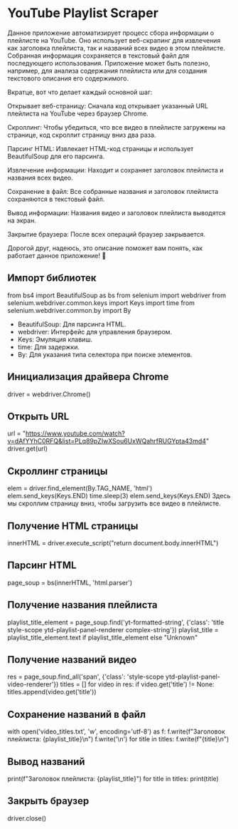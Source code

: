 # YouTube Playlist Scraper

Данное приложение автоматизирует процесс сбора информации о плейлисте на YouTube.
Оно использует веб-скрапинг для извлечения как заголовка плейлиста, так и названий
всех видео в этом плейлисте. Собранная информация сохраняется в текстовый файл для последующего использования.
Приложение может быть полезно, например, для анализа содержания плейлиста или для создания текстового описания его содержимого.

Вкратце, вот что делает каждый основной шаг:

Открывает веб-страницу: Сначала код открывает указанный URL плейлиста на YouTube через браузер Chrome.

Скроллинг: Чтобы убедиться, что все видео в плейлисте загружены на странице, код скроллит страницу вниз два раза.

Парсинг HTML: Извлекает HTML-код страницы и использует BeautifulSoup для его парсинга.

Извлечение информации: Находит и сохраняет заголовок плейлиста и названия всех видео.

Сохранение в файл: Все собранные названия и заголовок плейлиста сохраняются в текстовый файл.

Вывод информации: Названия видео и заголовок плейлиста выводятся на экран.

Закрытие браузера: После всех операций браузер закрывается.

Дорогой друг, надеюсь, это описание поможет вам понять, как работает данное приложение! 🌟

## Импорт библиотек

from bs4 import BeautifulSoup as bs
from selenium import webdriver
from selenium.webdriver.common.keys import Keys
import time
from selenium.webdriver.common.by import By

- BeautifulSoup: Для парсинга HTML.
- webdriver: Интерфейс для управления браузером.
- Keys: Эмуляция клавиш.
- time: Для задержки.
- By: Для указания типа селектора при поиске элементов.

## Инициализация драйвера Chrome

driver = webdriver.Chrome()

## Открыть URL

url = "<https://www.youtube.com/watch?v=dAfYYhC0RFQ&list=PLq89pZIwXSou6UxWQahrfRUGYpta43md4>"
driver.get(url)

## Скроллинг страницы

elem = driver.find_element(By.TAG_NAME, 'html')
elem.send_keys(Keys.END)
time.sleep(3)
elem.send_keys(Keys.END)
Здесь мы скроллим страницу вниз, чтобы загрузить все видео в плейлисте.

## Получение HTML страницы

innerHTML = driver.execute_script("return document.body.innerHTML")

## Парсинг HTML

page_soup = bs(innerHTML, 'html.parser')

## Получение названия плейлиста

playlist_title_element = page_soup.find('yt-formatted-string', {'class': 'title style-scope ytd-playlist-panel-renderer complex-string'})
playlist_title = playlist_title_element.text if playlist_title_element else "Unknown"

## Получение названий видео

res = page_soup.find_all('span', {'class': 'style-scope ytd-playlist-panel-video-renderer'})
titles = []
for video in res:
    if video.get('title') != None:
        titles.append(video.get('title'))

## Сохранение названий в файл

with open('video_titles.txt', 'w', encoding='utf-8') as f:
    f.write(f"Заголовок плейлиста: {playlist_title}\n")
    f.write('\n')
    for title in titles:
        f.write(f"{title}\n")

## Вывод названий

print(f"Заголовок плейлиста: {playlist_title}")
for title in titles:
    print(title)

## Закрыть браузер

driver.close()
